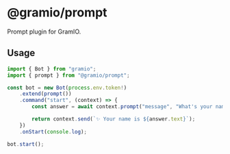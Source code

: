 # @gramio/prompt

Prompt plugin for GramIO.

## Usage

```ts
import { Bot } from "gramio";
import { prompt } from "@gramio/prompt";

const bot = new Bot(process.env.token!)
    .extend(prompt())
    .command("start", (context) => {
        const answer = await context.prompt("message", "What's your name?");

        return context.send(`✨ Your name is ${answer.text}`);
    })
    .onStart(console.log);

bot.start();
```
